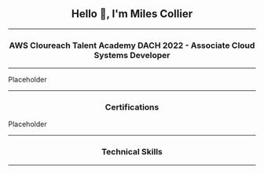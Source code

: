 &nbsp;
<h2 align="center">Hello 👋, I'm Miles Collier</h2>
<hr align="center" size="6" width="100%"  color="green"></hr>

<h3 align="center">AWS Cloureach Talent Academy DACH 2022 - Associate Cloud Systems Developer</h3>
<hr align="center" size="6" width="100%"  color="green"></hr>

Placeholder
<hr align="center" size="6" width="100%"  color="green"></hr>
<h3 align="center">Certifications</h3>
Placeholder
<hr align="center" size="6" width="100%"  color="green"></hr>
      <h3 align="center">Technical Skills</h3>

<hr align="center" size="6" width="100%"  color="green"></hr>
